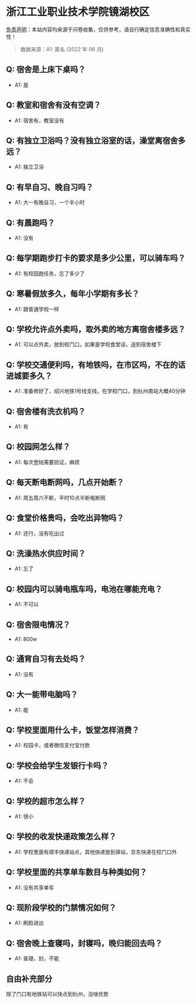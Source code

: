 # 浙江工业职业技术学院镜湖校区

[免责声明](https://colleges.chat/#_3)：本站内容均来源于问卷收集，仅供参考，请自行确定信息准确性和真实性！

> 数据来源：A1: 匿名 (2022 年 06 月)

## Q: 宿舍是上床下桌吗？

- A1: 是

## Q: 教室和宿舍有没有空调？

- A1: 宿舍有，教室没有

## Q: 有独立卫浴吗？没有独立浴室的话，澡堂离宿舍多远？

- A1: 独立卫浴

## Q: 有早自习、晚自习吗？

- A1: 大一有晚自习，一个半小时

## Q: 有晨跑吗？

- A1: 没有

## Q: 每学期跑步打卡的要求是多少公里，可以骑车吗？

- A1: 有校园跑任务，忘了多少了

## Q: 寒暑假放多久，每年小学期有多长？

- A1: 跟普通学校一样

## Q: 学校允许点外卖吗，取外卖的地方离宿舍楼多远？

- A1: 可以点外卖，放到校门口。如果是学校食堂话，送到宿舍楼下

## Q: 学校交通便利吗，有地铁吗，在市区吗，不在的话进城要多久？

- A1: 准备修好了，绍兴地铁1号线支线，在学校门口，到杭州南站大概40分钟

## Q: 宿舍楼有洗衣机吗？

- A1: 有

## Q: 校园网怎么样？

- A1: 每次登陆需要验证，麻烦

## Q: 每天断电断网吗，几点开始断？

- A1: 周五周六不断，平时10点半断电断网

## Q: 食堂价格贵吗，会吃出异物吗？

- A1: 还行，没有吃出过

## Q: 洗澡热水供应时间？

- A1: 忘了

## Q: 校园内可以骑电瓶车吗，电池在哪能充电？

- A1: 不可以

## Q: 宿舍限电情况？

- A1: 800w

## Q: 通宵自习有去处吗？

- A1: 没有

## Q: 大一能带电脑吗？

- A1: 能

## Q: 学校里面用什么卡，饭堂怎样消费？

- A1: 校园卡，或者微信支付宝付款

## Q: 学校会给学生发银行卡吗？

- A1: 不会

## Q: 学校的超市怎么样？

- A1: 很小

## Q: 学校的收发快递政策怎么样？

- A1: 学校里面有顺丰快递站点，其他快递放到驿站，京东快递在校门口外

## Q: 学校里面的共享单车数目与种类如何？

- A1: 没有共享单车

## Q: 现阶段学校的门禁情况如何？

- A1: 刷脸进出

## Q: 宿舍晚上查寝吗，封寝吗，晚归能回去吗？

- A1: 查寝，封，不能

## 自由补充部分

除了门口有地铁站可以快点到杭州，没啥优势